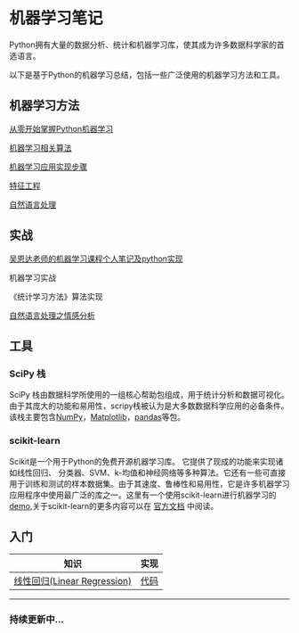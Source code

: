# 机器学习笔记
Python拥有大量的数据分析、统计和机器学习库，使其成为许多数据科学家的首选语言。

以下是基于Python的机器学习总结，包括一些广泛使用的机器学习方法和工具。

## 机器学习方法

[从零开始掌握Python机器学习](<https://github.com/CrazyXiao/machine-learning/blob/master/notes/Python%E6%9C%BA%E5%99%A8%E5%AD%A6%E4%B9%A0.md>)

[机器学习相关算法](<https://github.com/CrazyXiao/machine-learning/blob/master/notes/机器学习相关算法.md>)

[机器学习应用实现步骤](https://github.com/CrazyXiao/machine-learning/blob/master/notes/算法应用步骤.md)

[特征工程](https://github.com/CrazyXiao/machine-learning/blob/master/notes/特征工程.md)

[自然语言处理](https://github.com/CrazyXiao/machine-learning/blob/master/notes/自然语言处理.md)

## 实战

[吴恩达老师的机器学习课程个人笔记及python实现](https://github.com/CrazyXiao/machine-learning/tree/master/notes/AndrewNg)

机器学习实战

《统计学习方法》算法实现

[自然语言处理之情感分析](<https://github.com/CrazyXiao/machine-learning/tree/master/code/nlp/senti_analysis>)

## 工具

### SciPy 栈

SciPy 栈由数据科学所使用的一组核心帮助包组成，用于统计分析和数据可视化。 由于其庞大的功能和易用性，scripy栈被认为是大多数数据科学应用的必备条件。该栈主要包含[NumPy](http://www.numpy.org/)，[Matplotlib](http://matplotlib.org/)，[pandas](http://pandas.pydata.org/)等包。

### scikit-learn

Scikit是一个用于Python的免费开源机器学习库。 它提供了现成的功能来实现诸如线性回归、 分类器、SVM、k-均值和神经网络等多种算法。它还有一些可直接用于训练和测试的样本数据集。由于其速度、鲁棒性和易用性，它是许多机器学习应用程序中使用最广泛的库之一。这里有一个使用scikit-learn进行机器学习的[demo](<https://github.com/CrazyXiao/machine-learning/tree/master/code/demo/iris_demo.md>),关于scikit-learn的更多内容可以在 [官方文档](http://scikit-learn.org/stable/user_guide.html) 中阅读。

## 入门

|                             知识                             | 实现                                            |
| :----------------------------------------------------------: | ----------------------------------------------- |
| [线性回归(Linear Regression)](<../master/notes/AndrewNg/线性回归.md>) | [代码](<../blob/master/code/linear_regression>) |

------

### 持续更新中...

